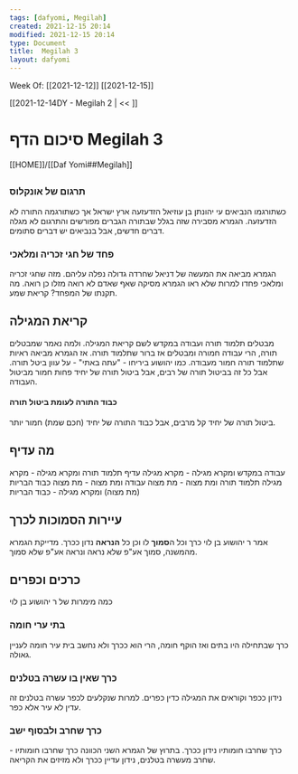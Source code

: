```yaml
---
tags: [dafyomi, Megilah] 
created: 2021-12-15 20:14
modified: 2021-12-15 20:14
type: Document
title:  Megilah 3
layout: dafyomi
---
```

Week Of: [[2021-12-12]]
[[2021-12-15]]

[[2021-12-14DY - Megilah 2 | << ]] 

# סיכום הדף  Megilah 3

[[HOME]]/[[Daf Yomi##Megilah]]

## 
 

### תרגום של אונקלוס
כשתורגמו הנביאים עי יהונתן בן עוזיאל הזדעזעה ארץ ישראל אך כשתורגמה התורה לא הזדעזעה. הגמרא מסבירה שזה בגלל שבתורה הגברים מפורשים והתרגום לא מגלה דברים חדשים, אבל בנביאים יש דברים סתומים.

### פחד של חגי זכריה ומלאכי
הגמרא מביאה את המעשה של דניאל שחרדה גדולה נפלה עליהם.
מזה שחגי זכריה ומלאכי פחדו למרות שלא ראו הגמרא מסיקה שאף שאדם לא רואה מזלו כן רואה.
מה תקנתו של המפחד? קריאת שמע.

## קריאת המגילה
מבטלים תלמוד תורה ועבודה במקדש לשם קריאת המגילה.
ולמה נאמר שמבטלים תורה, הרי עבודה חמורה ומבטלים אז ברור שתלמוד תורה.
אז הגמרא מביאה ראיות שתלמוד תורה חמור מעבודה. כמו יהושוע ביריחו - "עתה באתי" - על עוון ביטל תורה.
אבל כל זה בביטול תורה של רבים, אבל ביטול תורה של יחיד פחות חמור מביטול העבודה.
#### כבוד התורה לעומת ביטול תורה
ביטול תורה של יחיד קל מרבים, אבל כבוד התורה של יחיד (חכם שמת) חמור יותר. 

## מה עדיף 
עבודה במקדש ומקרא מגילה - מקרא מגילה עדיף
תלמוד תורה ומקרא מגילה - מקרא מגילה
תלמוד תורה ומת מצוה - מת מצוה 
עבודה ומת מצוה - מת מצוה 
כבוד הבריות (מת מצוה) ומקרא מגילה - כבוד הבריות

## עיירות הסמוכות לכרך
אמר ר יהושוע בן לוי כרך וכל ה**סמוך** לו וכן כל **הנראה** נדון ככרך.
מדייקת הגמרא מהמשנה, סמוך אע"פ שלא נראה ונראה אע"פ שלא סמוך.

## כרכים וכפרים
כמה מימרות של ר יהושוע בן לוי
### בתי ערי חומה
כרך שבתחילה היו בתים ואז הוקף חומה, הרי הוא ככרך ולא נחשב בית עיר חומה לעניין גאולה.
### כרך שאין בו עשרה בטלנים
נידון ככפר וקוראים את המגילה כדין כפרים.
למרות שנקלעים לכפר עשרה בטלנים זה עדין לא עיר אלא כפר.

### כרך שחרב ולבסוף ישב
כרך שחרבו חומותיו נידון ככרך. 
בתרוץ של הגמרא השני הכוונה כרך שחרבו חומותיו - שחרב מעשרה בטלנים, נידון עדיין ככרך ולא מזיזים את הקריאה.
